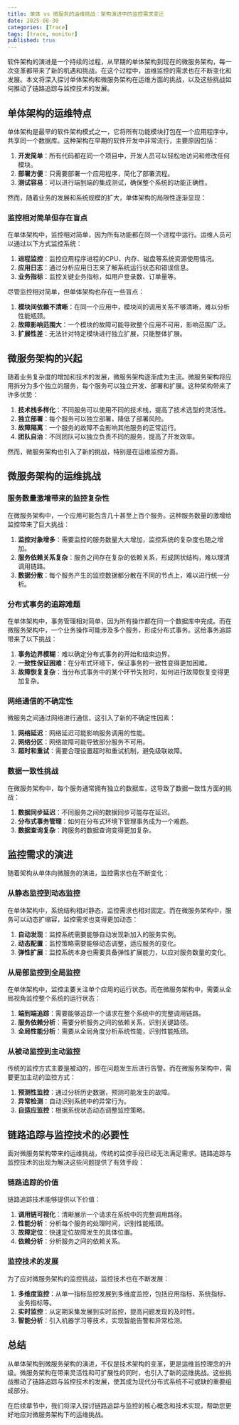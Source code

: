 ```yaml
---
title: 单体 vs 微服务的运维挑战：架构演进中的监控需求变迁
date: 2025-08-30
categories: [Trace]
tags: [trace, monitor]
published: true
---
```


软件架构的演进是一个持续的过程，从早期的单体架构到现在的微服务架构，每一次变革都带来了新的机遇和挑战。在这个过程中，运维监控的需求也在不断变化和发展。本文将深入探讨单体架构和微服务架构在运维方面的挑战，以及这些挑战如何推动了链路追踪与监控技术的发展。

## 单体架构的运维特点

单体架构是最早的软件架构模式之一，它将所有功能模块打包在一个应用程序中，共享同一个数据库。这种架构在早期的软件开发中非常流行，主要原因包括：

1. **开发简单**：所有代码都在同一个项目中，开发人员可以轻松地访问和修改任何模块。
2. **部署方便**：只需要部署一个应用程序，简化了部署流程。
3. **测试容易**：可以进行端到端的集成测试，确保整个系统的功能正确性。

然而，随着业务的发展和系统规模的扩大，单体架构的局限性逐渐显现：

### 监控相对简单但存在盲点

在单体架构中，监控相对简单，因为所有功能都在同一个进程中运行。运维人员可以通过以下方式监控系统：

1. **进程监控**：监控应用程序进程的CPU、内存、磁盘等系统资源使用情况。
2. **应用日志**：通过分析应用日志来了解系统运行状态和错误信息。
3. **业务指标**：监控关键业务指标，如用户登录数、订单量等。

尽管监控相对简单，但单体架构也存在一些盲点：

1. **模块间依赖不清晰**：在同一个应用中，模块间的调用关系不够清晰，难以分析性能瓶颈。
2. **故障影响范围大**：一个模块的故障可能导致整个应用不可用，影响范围广泛。
3. **扩展性差**：无法针对特定模块进行独立扩展，只能整体扩展。

## 微服务架构的兴起

随着业务复杂度的增加和技术的发展，微服务架构逐渐成为主流。微服务架构将应用拆分为多个独立的服务，每个服务可以独立开发、部署和扩展。这种架构带来了许多优势：

1. **技术栈多样化**：不同服务可以使用不同的技术栈，提高了技术选型的灵活性。
2. **独立部署**：每个服务可以独立部署，降低了部署风险。
3. **故障隔离**：一个服务的故障不会影响其他服务的正常运行。
4. **团队自治**：不同团队可以独立负责不同的服务，提高了开发效率。

然而，微服务架构也引入了新的挑战，特别是在运维监控方面。

## 微服务架构的运维挑战

### 服务数量激增带来的监控复杂性

在微服务架构中，一个应用可能包含几十甚至上百个服务。这种服务数量的激增给监控带来了巨大挑战：

1. **监控对象增多**：需要监控的服务数量大大增加，监控系统的复杂度也随之增加。
2. **服务依赖关系复杂**：服务之间存在复杂的依赖关系，形成网状结构，难以理清调用链路。
3. **数据分散**：每个服务产生的监控数据都分散在不同的节点上，难以进行统一分析。

### 分布式事务的追踪难题

在单体架构中，事务管理相对简单，因为所有操作都在同一个数据库中完成。而在微服务架构中，一个业务操作可能涉及多个服务，形成分布式事务。这给事务追踪带来了以下挑战：

1. **事务边界模糊**：难以确定分布式事务的开始和结束边界。
2. **一致性保证困难**：在分布式环境下，保证事务的一致性变得更加困难。
3. **故障恢复复杂**：当分布式事务中的某个环节失败时，如何进行故障恢复变得更加复杂。

### 网络通信的不确定性

微服务之间通过网络进行通信，这引入了新的不确定性因素：

1. **网络延迟**：网络延迟可能影响服务调用的性能。
2. **网络分区**：网络故障可能导致部分服务不可用。
3. **超时和重试**：需要合理设置超时和重试机制，避免级联故障。

### 数据一致性挑战

在微服务架构中，每个服务通常拥有独立的数据库，这导致了数据一致性方面的挑战：

1. **数据同步延迟**：不同服务之间的数据同步可能存在延迟。
2. **分布式事务管理**：如何在分布式环境下管理事务成为一个难题。
3. **数据查询复杂**：跨服务的数据查询变得更加复杂。

## 监控需求的演进

随着架构从单体向微服务的演进，监控需求也在不断变化：

### 从静态监控到动态监控

在单体架构中，系统结构相对静态，监控需求也相对固定。而在微服务架构中，服务可以动态扩缩容，监控需求也变得更加动态：

1. **自动发现**：监控系统需要能够自动发现新加入的服务实例。
2. **动态配置**：监控策略需要能够动态调整，适应服务的变化。
3. **弹性扩展**：监控系统本身也需要具备弹性扩展能力，以应对服务数量的变化。

### 从局部监控到全局监控

在单体架构中，监控主要关注单个应用的运行状态。而在微服务架构中，需要从全局视角监控整个系统的运行状态：

1. **端到端追踪**：需要能够追踪一个请求在整个系统中的完整调用链路。
2. **服务依赖分析**：需要分析服务之间的依赖关系，识别关键路径。
3. **全局性能分析**：需要从全局角度分析系统性能，识别性能瓶颈。

### 从被动监控到主动监控

传统的监控方式主要是被动的，即在问题发生后进行告警。而在微服务架构中，需要更加主动的监控方式：

1. **预测性监控**：通过分析历史数据，预测可能发生的故障。
2. **异常检测**：自动识别系统中的异常行为。
3. **自适应监控**：根据系统状态动态调整监控策略。

## 链路追踪与监控技术的必要性

面对微服务架构带来的运维挑战，传统的监控手段已经无法满足需求。链路追踪与监控技术的出现为解决这些问题提供了有效手段：

### 链路追踪的价值

链路追踪技术能够提供以下价值：

1. **调用链可视化**：清晰展示一个请求在系统中的完整调用路径。
2. **性能分析**：分析每个服务的处理时间，识别性能瓶颈。
3. **故障定位**：快速定位故障发生的具体位置。
4. **依赖分析**：分析服务之间的依赖关系。

### 监控技术的发展

为了应对微服务架构的监控挑战，监控技术也在不断发展：

1. **多维度监控**：从单一指标监控发展到多维度监控，包括应用指标、系统指标、业务指标等。
2. **实时监控**：从定期采集发展到实时监控，提高问题发现的及时性。
3. **智能分析**：引入机器学习等技术，实现智能告警和异常检测。

## 总结

从单体架构到微服务架构的演进，不仅是技术架构的变革，更是运维监控理念的升级。微服务架构在带来灵活性和可扩展性的同时，也引入了新的运维挑战。这些挑战推动了链路追踪与监控技术的发展，使其成为现代分布式系统不可或缺的重要组成部分。

在后续章节中，我们将深入探讨链路追踪与监控的核心概念和技术实现，帮助您更好地应对微服务架构下的运维挑战。